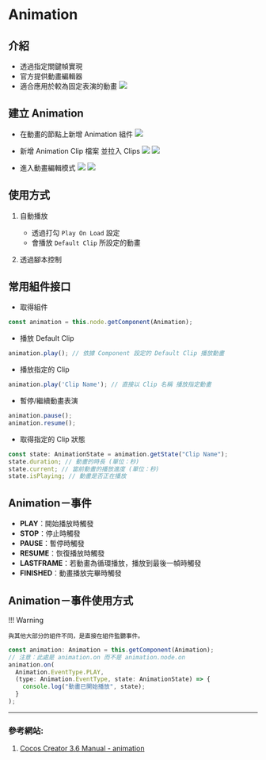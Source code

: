 # Animation

## 介紹

- 透過指定關鍵幀實現
- 官方提供動畫編輯器
- 適合應用於較為固定表演的動畫
  ![](/webgame-engine/assets/animation/animation-1.png)

## 建立 Animation

- 在動畫的節點上新增 Animation 組件
  ![](/webgame-engine/assets/animation/animation-2.png)

- 新增 Animation Clip 檔案 並拉入 Clips
  ![](/webgame-engine/assets/animation/animation-3.png)
  ![](/webgame-engine/assets/animation/animation-4.png)

- 進入動畫編輯模式
  ![](/webgame-engine/assets/animation/animation-5.png)
  ![](/webgame-engine/assets/animation/animation-6.png)

## 使用方式

1. 自動播放

   - 透過打勾 `Play On Load` 設定
   - 會播放 `Default Clip` 所設定的動畫

2. 透過腳本控制

## 常用組件接口

- 取得組件

```ts
const animation = this.node.getComponent(Animation);
```

- 播放 Default Clip

```ts
animation.play(); // 依據 Component 設定的 Default Clip 播放動畫
```

- 播放指定的 Clip

```ts
animation.play('Clip Name'); // 直接以 Clip 名稱 播放指定動畫
```

- 暫停/繼續動畫表演

```ts
animation.pause();
animation.resume();
```

- 取得指定的 Clip 狀態

```ts
const state: AnimationState = animation.getState("Clip Name");
state.duration; // 動畫的時長 (單位：秒)
state.current; // 當前動畫的播放進度 (單位：秒)
state.isPlaying; // 動畫是否正在播放
```

## Animation－事件

- **PLAY**：開始播放時觸發
- **STOP**：停止時觸發
- **PAUSE**：暫停時觸發
- **RESUME**：恢復播放時觸發
- **LASTFRAME**：若動畫為循環播放，播放到最後一幀時觸發
- **FINISHED**：動畫播放完畢時觸發

## Animation－事件使用方式

!!! Warning

    與其他大部分的組件不同，是直接在組件監聽事件。

```ts
const animation: Animation = this.getComponent(Animation);
// 注意：此處是 animation.on 而不是 animation.node.on
animation.on(
  Animation.EventType.PLAY,
  (type: Animation.EventType, state: AnimationState) => {
    console.log("動畫已開始播放", state);
  }
);
```

---

### 參考網站:
1. [Cocos Creator 3.6 Manual - animation](https://docs.cocos.com/creator/3.6/manual/zh/animation/animation-create.html)